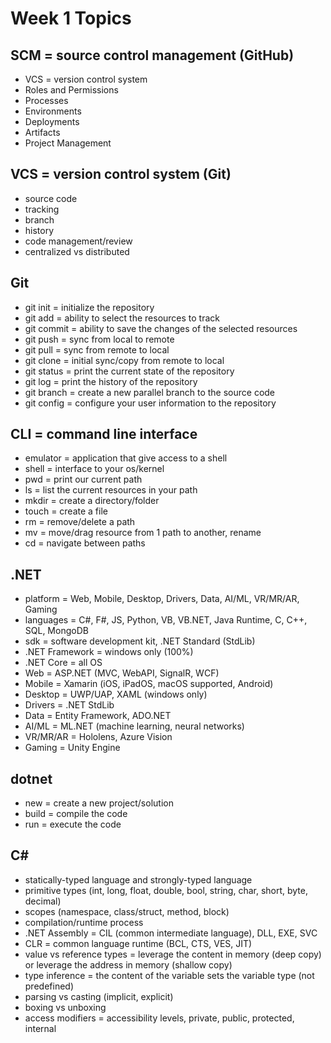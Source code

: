 # Week 1 Topics

## SCM = source control management (GitHub)

- VCS = version control system
- Roles and Permissions
- Processes
- Environments
- Deployments
- Artifacts
- Project Management

## VCS = version control system (Git)

- source code
- tracking
- branch
- history
- code management/review
- centralized vs distributed

## Git

- git init = initialize the repository
- git add = ability to select the resources to track
- git commit = ability to save the changes of the selected resources
- git push = sync from local to remote
- git pull = sync from remote to local
- git clone = initial sync/copy from remote to local
- git status = print the current state of the repository
- git log = print the history of the repository
- git branch = create a new parallel branch to the source code
- git config = configure your user information to the repository

## CLI = command line interface

- emulator = application that give access to a shell
- shell = interface to your os/kernel
- pwd = print our current path
- ls = list the current resources in your path
- mkdir = create a directory/folder
- touch = create a file
- rm = remove/delete a path
- mv = move/drag resource from 1 path to another, rename
- cd = navigate between paths

## .NET

- platform = Web, Mobile, Desktop, Drivers, Data, AI/ML, VR/MR/AR, Gaming
- languages = C#, F#, JS, Python, VB, VB.NET, Java Runtime, C, C++, SQL, MongoDB
- sdk = software development kit, .NET Standard (StdLib)
- .NET Framework = windows only (100%)
- .NET Core = all OS
- Web = ASP.NET (MVC, WebAPI, SignalR, WCF)
- Mobile = Xamarin (iOS, iPadOS, macOS supported, Android)
- Desktop = UWP/UAP, XAML (windows only)
- Drivers = .NET StdLib
- Data = Entity Framework, ADO.NET
- AI/ML = ML.NET (machine learning, neural networks)
- VR/MR/AR = Hololens, Azure Vision
- Gaming = Unity Engine

## dotnet

- new = create a new project/solution
- build = compile the code
- run =  execute the code

## C#

- statically-typed language and strongly-typed language
- primitive types (int, long, float, double, bool, string, char, short, byte, decimal)
- scopes (namespace, class/struct, method, block)
- compilation/runtime process
- .NET Assembly = CIL (common intermediate language), DLL, EXE, SVC
- CLR = common language runtime (BCL, CTS, VES, JIT)
- value vs reference types = leverage the content in memory (deep copy) or leverage the address in memory (shallow copy)
- type inference = the content of the variable sets the variable type (not predefined)
- parsing vs casting (implicit, explicit)
- boxing vs unboxing
- access modifiers =  accessibility levels, private, public, protected, internal